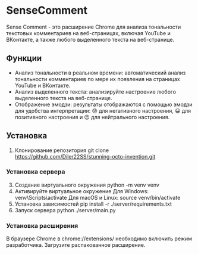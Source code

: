 # SenseComment
Sense Comment - это расширение Chrome для анализа тональности текстовых комментариев на веб-страницах, включая YouTube и ВКонтакте, а также любого выделенного текста на веб-странице.

## Функции
- Анализ тональности в реальном времени: автоматический анализ тональности комментариев по мере их появления на страницах YouTube и ВКонтакте.
- Анализ выделенного текста: анализируйте настроение любого выделенного текста на веб-странице.
- Отображение эмодзи: результаты отображаются с помощью эмодзи для удобства интерпретации: 😡 для негативного настроения, 😀 для позитивного настроения и 😐 для нейтрального настроения.

## Установка
1. Клонирование репозитория
  git clone https://github.com/Diler22SS/stunning-octo-invention.git
### Установка сервера
3. Создание виртуального окружения
  python -m venv venv
4. Активируйте виртуальное окружение
  Для Windows: venv\Scripts\activate
  Для macOS и Linux: source venv/bin/activate
5. Установка зависимостей
  pip install -r ./server/requirements.txt
6. Запуск сервера
  python ./server/main.py

### Установка расширения
В браузере Chrome в chrome://extensions/ необходимо включить режим разработчика. Загрузите распакованное расширение.
